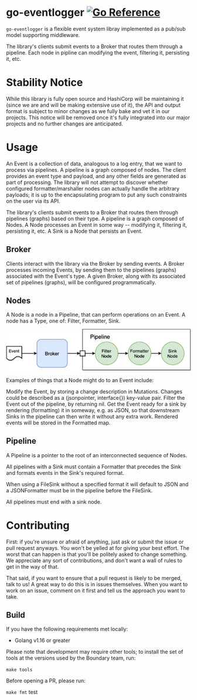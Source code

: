 # go-eventlogger   [![Go Reference](https://pkg.go.dev/badge/github.com/hashicorp/go-eventlogger.svg)](https://pkg.go.dev/github.com/hashicorp/go-eventlogger)


`go-eventlogger` is a flexible event system libray implemented as a pub/sub model supporting middleware. 

The library's clients submit events to a Broker that routes them through a pipeline. Each node in pipline can modifying the event, filtering it, persisting it, etc.  

# Stability Notice 

While this library is fully open source and HashiCorp will be maintaining it (since we are and will be making extensive use of it), the API and output format is subject to minor changes as we fully bake and vet it in our projects. This notice will be removed once it's fully integrated into our major projects and no further changes are anticipated.


# Usage

An Event is a collection of data, analogous to a log entry, that we want to
process via pipelines. A pipeline is a graph composed of nodes.  The client
provides an event type and payload, and any other fields are generated as part
of processing. The library will not attempt to discover whether configured
formatter/marshaller nodes can actually handle the arbitrary payloads; it is up
to the encapsulating  program to put any such constraints on the user via its API.

The library's clients submit events to a Broker that routes them through 
pipelines (graphs) based on their type.  A pipeline is a graph composed of
Nodes.  A Node processes an Event in some way -- modifying it, filtering it,
persisting it, etc.  A Sink is a Node that persists an Event.

## Broker

Clients interact with the library via the Broker by sending events. A Broker
processes incoming Events, by sending them to the pipelines (graphs) associated
with the Event's type.  A given Broker, along with its associated set of
pipelines (graphs), will be configured programmatically. 


## Nodes 
A Node is a node in a Pipeline, that can perform operations on an Event.  A node
has a Type, one of: Filter, Formatter, Sink.

![Node example](img/pipeline.jpg)


Examples of things that a Node might do to an Event include:

Modify the Event, by storing a change description in Mutations.  Changes could
be described as a  (jsonpointer, interface{}) key-value pair. Filter the Event
out of the pipeline, by  returning nil. Get the Event ready for a sink by
rendering (formatting) it in someway, e.g. as JSON, so that downstream Sinks in 
the pipeline can then write it without any extra work.  Rendered events will be 
stored in the Formatted map.


## Pipeline 

A Pipeline is a pointer to the root of an interconnected sequence of Nodes. 

All pipelines with a Sink must contain a Formatter that precedes the
Sink and formats events in the Sink's required format.  

When using a FileSink without a specified format it will default to JSON and a
JSONFormatter must be in the pipeline before the FileSink.

All pipelines must end with a sink node.


# Contributing 

First: if you're unsure or afraid of anything, just ask or submit the issue or pull request anyways. You won't be yelled at for giving your best effort. The worst that can happen is that you'll be politely asked to change something. We appreciate any sort of contributions, and don't want a wall of rules to get in the way of that.

That said, if you want to ensure that a pull request is likely to be merged, talk to us! A great way to do this is in issues themselves. When you want to work on an issue, comment on it first and tell us the approach you want to take.

## Build

If you have the following requirements met locally:

* Golang v1.16 or greater

Please note that development may require other tools; to install the set of tools at the versions used by the Boundary team, run:

`make tools`

Before opening a PR, please run:

`make fmt` test

